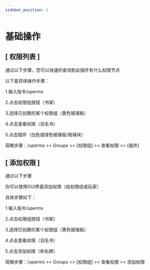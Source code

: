 ```yaml
---
sidebar_position: 1
---
```


# 基础操作

## [ 权限列表 ]

通过以下步骤，您可以快速的查询到此插件有什么权限节点

以下是具体操作步骤：

1.输入指令/uperms

2.点击权限组按钮（书架）

3.选择已创建的某个权限组（黄色玻璃板）

4.点击查看权限（羽毛书）

5.点击插件（白色或绿色玻璃板/玻璃块）

简略步骤：/uperms \>\> Groups \>\> \[权限组\] \>\> 查看权限 \>\> \[插件\]


## [ 添加权限 ]

通过以下步骤

你可以使用GUI界面添加权限（给权限组或玩家）

具体步骤如下：

1.输入指令/uperms

2.点击权限组按钮（书架）

3.选择已创建的某个权限组（黄色玻璃板）

4.点击查看权限（羽毛书）

5.点击添加权限（命名牌）

简略步骤：/uperms \>\> Groups \>\> \[权限组\] \>\> 查看权限 \>\> 添加权限
